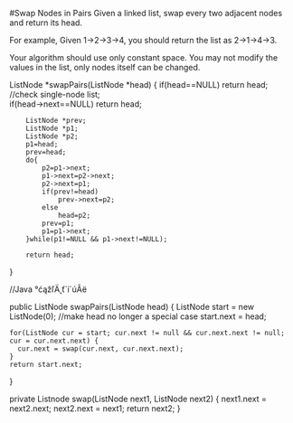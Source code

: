 #Swap Nodes in Pairs
Given a linked list, swap every two adjacent nodes and return its head.

For example,
Given 1->2->3->4, you should return the list as 2->1->4->3.

Your algorithm should use only constant space. You may not modify the values in the list, 
only nodes itself can be changed.


ListNode *swapPairs(ListNode *head) 
{
        if(head==NULL) return head;  
        //check single-node list;  
        if(head->next==NULL) return head;  
          
        ListNode *prev;  
        ListNode *p1;  
        ListNode *p2;  
        p1=head;  
        prev=head;  
        do{  
            p2=p1->next;  
            p1->next=p2->next;  
            p2->next=p1;  
            if(prev!=head)  
                prev->next=p2;  
            else  
                head=p2;  
            prev=p1;  
            p1=p1->next;  
        }while(p1!=NULL && p1->next!=NULL);  
          
        return head; 
}

//Java °ćąžľÄ˛ť´í´úÂë

public ListNode swapPairs(ListNode head)
{
    ListNode start = new ListNode(0); //make head no longer a special case
    start.next = head;

    for(ListNode cur = start; cur.next != null && cur.next.next != null; cur = cur.next.next) {
      cur.next = swap(cur.next, cur.next.next);        
    }
    return start.next;
}

 private Listnode swap(ListNode next1, ListNode next2) 
 {
    next1.next = next2.next;
    next2.next = next1;
    return next2;
 }
